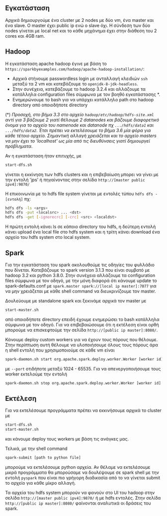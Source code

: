 

## Εγκατάσταση

Αρχικά δημιουργούμε ένα cluster με 2 nodes με δύο vm, ένα master και ένα slave. Ο master έχει public ip ενώ ο slave όχι. Η σύνδεση των δύο nodes γίνεται με local net και το κάθε μηχάνημα έχει στην διάθεση του 2 cores και 4GB ram.

## Hadoop

Η εγκατάσταση apache hadoop έγινε με βάση το `https://sparkbyexamples.com/hadoop/apache-hadoop-installation/`:
  - Αρχικά στήνουμε passwordless login με ανταλλαγή κλειδιών `ssh` μεταξύ τα 2 vm και κατεβάζουμε το `openjdk-8-jdk-headless`. 
  - Στην συνέχεια, κατεβάζουμε το hadoop 3.2.4 και αλλάζουμε τα κατάλληλα configuration files σύμφωνα με τον βοηθό εγκατάστασης *.
  - Ενημερώνουμε το bash για να υπάρχει κατάλληλο path στο hadoop directory από οποιοδήποτε directory
  
 (*) *Προσοχή, στο βήμα 3.3 στο αρχείο `hadoop/etc/hadoop/hdfs-site.xml` αντί για 3 βάζουμε 2 γιατί θέλουμε 2 datanodes και βάζουμε διαφορετικό όνομα για το αρχείο του namenode και datanode πχ `.../hdfs/data1` και `.../hdfs/data2`. Έτσι πρέπει να εκτελέσουμε το βήμα 3.6 μία φόρα για κάθε τέτοιο αρχείο. Σημαντική αλλαγή χρειάζεται και το αρχείο masters να μην έχει το 'localhost' ως μία από τις διευθύνσεις γιατί δημιουργεί πρόβληματα.*

Αν η εγκατάσταση ήταν επιτυχής, με
```bash
start-dfs.sh
```
γίνεται η εκκίνηση των hdfs clusters και η επιβεβαίωση μπορει να γίνει με την εντολή 'jps' ή πηγαίνοντας στην σελίδα `http://[master public ipv4]:9870/`

Η επικοινωνία με το hdfs file system γίνεται με εντολές τύπου `hdfs dfs -[εντολή]` πχ:
```bash
hdfs dfs -ls <args>
hdfs dfs -put <localsrc> ... <dst>
hdfs dfs -get [-ignorecrc] [-crc] <src> <localdst>
```
Η πρώτη εντολή κάνει ls σε κάποιο directory του hdfs, η δεύτερη εντολή κάνει upload ένα local file στο hdfs system και η τρίτη κάνει download ένα αρχείο του hdfs system στο local system.

## Spark

Για την εγκατάσταση του spark ακολουθούμε τις οδηγίες του φυλλάδιο που δίνεται. Κατεβάζουμε το spark version 3.1.3 που είναι συμβατό με hadoop 3.2 και python 3.8.0. Στην συνέχεια αλλάζουμε τα configuration files σύμφωνα με τον οδηγό, με την μόνη διαφορά ότι κάνουμε update το spark-defaults.conf με `spark.master spark://[local ip master]:7077` για να μην χρειάζεται με κάθε shell command να διευκρινίζουμε τον master.

Δουλεύουμε με standalone spark και ξεκινάμε αρχικά τον master με 
```bash
start-master.sh
```
από οποιοδήποτε directory επειδή έχουμε ενημερώσει το bash κατάλληλα σύμφωνα με τον οδηγό. Για να επιβεβαιώσουμε ότι η εκτέλεση είναι ορθή μπορούμε να επισκεφτούμε την σελίδα `http://[public ip master]:8080/`.

Κάνουμε deploy custom workers για να έχουν τους πόρους που θέλουμε. Στην περίπτωση αυτή θέλουμε να υλοποιήσουμε όλους τους πόρους άρα η shell εντολή που χρησιμοποιούμε σε κάθε vm είναι 
```bash
spark-daemon.sh start org.apache.spark.deploy.worker.Worker [worker id] --webui-port 8080 --port 65510 --cores 2 --memory 4g spark://[local master ip]:7077
```
με `--port` οτιδήποτε μεταξύ 1024 - 65535.
Για να απενεργοποιήσουμε τους worker εκτελούμε την εντολή 
```bash
spark-daemon.sh stop org.apache.spark.deploy.worker.Worker [worker id]
```

## Εκτέλεση 

Για να εκτελέσουμε προγράμματα πρέπει να εκκινήσουμε αρχικά το cluster με 
```bash
start-dfs.sh
start-master.sh
```
και κάνουμε deploy τους workers με βάση τις ανάγκες μας.

Τελικά, με την shell command 
```bash
spark-submit [path to python file]
```
μπορούμε να εκτελέσουμε python αρχεία.
Αν θέλαμε να εκτελέσουμε μικρά προγράμματα θα μπορούσαμε να δουλέψουμε σε spark shell με την εντολή `pyspark` που είναι πιο γρήγορη διαδικασία από το να γίνεται submit το αρχείο για κάθε μίκρο αλλαγή.

Τα αρχεία του hdfs system μπορούν να φανούν στο UI του hadoop στην σελίδα `http://[master public ipv4]:9870/` ή με hdfs εντολές. Στην σελίδα `http://[public ip master]:8080/` φαίνονται αναλυτικά οι δράσεις του spark.
